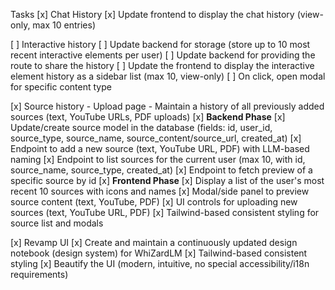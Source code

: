 Tasks
[x] Chat History
    [x] Update frontend to display the chat history (view-only, max 10 entries)

[ ] Interactive history
    [ ] Update backend for storage (store up to 10 most recent interactive elements per user)
    [ ] Update backend for providing the route to share the history
    [ ] Update the frontend to display the interactive element history as a sidebar list (max 10, view-only)
    [ ] On click, open modal for specific content type

[x] Source history - Upload page
    - Maintain a history of all previously added sources (text, YouTube URLs, PDF uploads)
    [x] **Backend Phase**
        [x] Update/create source model in the database (fields: id, user_id, source_type, source_name, source_content/source_url, created_at)
        [x] Endpoint to add a new source (text, YouTube URL, PDF) with LLM-based naming
        [x] Endpoint to list sources for the current user (max 10, with id, source_name, source_type, created_at)
        [x] Endpoint to fetch preview of a specific source by id
    [x] **Frontend Phase**
        [x] Display a list of the user's most recent 10 sources with icons and names
        [x] Modal/side panel to preview source content (text, YouTube, PDF)
        [x] UI controls for uploading new sources (text, YouTube URL, PDF)
        [x] Tailwind-based consistent styling for source list and modals

[x] Revamp UI
    [x] Create and maintain a continuously updated design notebook (design system) for WhiZardLM
    [x] Tailwind-based consistent styling
    [x] Beautify the UI (modern, intuitive, no special accessibility/i18n requirements)
